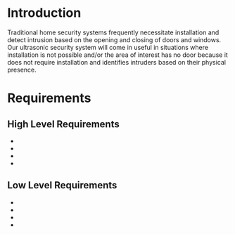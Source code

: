 # Introduction

Traditional home security systems frequently necessitate installation and detect intrusion based on the opening and closing of doors and windows. Our ultrasonic security system will come in useful in situations where installation is not possible and/or the area of interest has no door because it does not require installation and identifies intruders based on their physical presence.

# Requirements


## High Level Requirements

*
*
*
*

## Low Level Requirements

*
*
*
*


